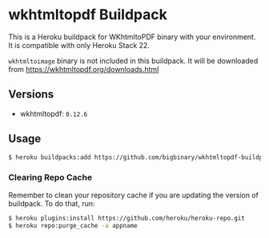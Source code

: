 # wkhtmltopdf Buildpack

This is a Heroku buildpack for WKhtmltoPDF binary with your environment. It is compatible with only Heroku Stack 22. 

`wkhtmltoimage` binary is not included in this buildpack. It will be downloaded from https://wkhtmltopdf.org/downloads.html

## Versions

* wkhtmltopdf: `0.12.6`

## Usage


```bash
$ heroku buildpacks:add https://github.com/bigbinary/wkhtmltopdf-buildpack.git
```

### Clearing Repo Cache

Remember to clean your repository cache if you are updating the version of buildpack. To do that, run:

```bash
$ heroku plugins:install https://github.com/heroku/heroku-repo.git
$ heroku repo:purge_cache -a appname
```

